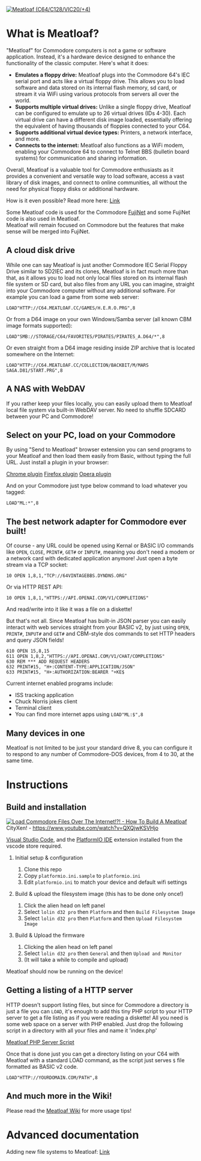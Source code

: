 [![Meatloaf (C64/C128/VIC20/+4)](images/meatloaf.logo.png)](https://meatloaf.cc)

# What is Meatloaf?

"Meatloaf" for Commodore computers is not a game or software application. Instead, it's a hardware device designed to enhance the functionality of the classic computer. Here's what it does:

* **Emulates a floppy drive:** Meatloaf plugs into the Commodore 64's IEC serial port and acts like a virtual floppy drive. This allows you to load software and data stored on its internal flash memory, sd card, or stream it via WiFi using various protocols from servers all over the world.
* **Supports multiple virtual drives:** Unlike a single floppy drive, Meatloaf can be configured to emulate up to 26 virtual drives (IDs 4-30). Each virtual drive can have a different disk image loaded, essentially offering the equivalent of having thousands of floppies connected to your C64.
* **Supports additional virtual device types:** Printers, a network interface, and more.
* **Connects to the internet:** Meatloaf also functions as a WiFi modem, enabling your Commodore 64 to connect to Telnet BBS (bulletin board systems) for communication and sharing information.

Overall, Meatloaf is a valuable tool for Commodore enthusiasts as it provides a convenient and versatile way to load software, access a vast library of disk images, and connect to online communities, all without the need for physical floppy disks or additional hardware.

How is it even possible? Read more here: [Link](docs/howisitpossible.md)

Some Meatloaf code is used for the Commodore [FujiNet](https://github.com/FujiNetWIFI/fujinet-firmware) and some FujiNet code is also used in Meatloaf.<br/>
Meatloaf will remain focused on Commodore but the features that make sense will be merged into FujiNet.

## A cloud disk drive

While one can say Meatloaf is just another Commodore IEC Serial Floppy Drive similar to SD2IEC and its clones, Meatloaf is in fact much more than that, as it allows you to load not only local files stored on its internal flash file system or SD card, but also files from any URL you can imagine, straight into your Commodore computer without any additional software. For example you can load a game from some web server:

```BASIC
LOAD"HTTP://C64.MEATLOAF.CC/GAMES/H.E.R.O.PRG",8
```

Or from a D64 image on your own Windows/Samba server (all known CBM image formats supported):

```BASIC
LOAD"SMB://STORAGE/C64/FAVORITES/PIRATES/PIRATES_A.D64/*",8
```

Or even straight from a D64 image residing inside ZIP archive that is located somewhere on the Internet:

```BASIC
LOAD"HTTP://C64.MEATLOAF.CC/COLLECTION/BACKBIT/M/MARS SAGA.D81/START.PRG",8
```

## A NAS with WebDAV

If you rather keep your files locally, you can easily upload them to Meatloaf local file system via built-in WebDAV server. No need to shuffle SDCARD between your PC and Commodore!

## Select on your PC, load on your Commodore

By using "Send to Meatload" browser extension you can send programs to your Meatloaf and then load them easily from Basic, without typing the full URL. Just install a plugin in your browser:

[Chrome plugin](https://chromewebstore.google.com/detail/send-to-meatloaf/dofemlliemmbfmdbbjfpdaooaklfmdki)
[Firefox plugin](https://addons.mozilla.org/en-US/firefox/addon/send-to-meatloaf/)
[Opera plugin](https://addons.opera.com/en-gb/extensions/details/send-to-meatloaf/)

And on your Commodore just type below command to load whatever you tagged:

```BASIC
LOAD"ML:*",8
```

## The best network adapter for Commodore ever built!

Of course - any URL could be opened using Kernal or BASIC I/O commands like `OPEN`, `CLOSE`, `PRINT#`, `GET#` or `INPUT#`, meaning you don't need a modem or a network card with dedicated application anymore! Just open a byte stream via a TCP socket:

```BASIC
10 OPEN 1,8,1,"TCP://64VINTAGEBBS.DYNDNS.ORG"
```

Or via HTTP REST API:

```BASIC
10 OPEN 1,8,1,"HTTPS://API.OPENAI.COM/V1/COMPLETIONS"
```

And read/write into it like it was a file on a diskette!

But that's not all. Since Meatloaf has built-in JSON parser you can easily interact with web services straight from your BASIC v2, by just using `OPEN`, `PRINT#`, `INPUT#` and `GET#` and CBM-style dos commands to set HTTP headers and query JSON fields!

```BASIC
610 OPEN 15,8,15
611 OPEN 1,8,2,"HTTPS://API.OPENAI.COM/V1/CHAT/COMPLETIONS"
630 REM *** ADD REQUEST HEADERS
632 PRINT#15, "H+:CONTENT-TYPE:APPLICATION/JSON"
633 PRINT#15, "H+:AUTHORIZATION:BEARER "+KE$
```

Current internet enabled programs include:

- ISS tracking application
- Chuck Norris jokes client
- Terminal client
- You can find more internet apps using `LOAD"ML:$",8`

## Many devices in one

Meatloaf is not limited to be just your standard drive 8, you can configure it to respond to any number of Commodore-DOS devices, from 4 to 30, at the same time.

# Instructions

## Build and installation

[![Load Commodore Files Over The Internet!?! - How To Build A Meatloaf](https://img.youtube.com/vi/QXQjwKSVHjo/maxresdefault.jpg)](https://www.youtube.com/watch?v=QXQjwKSVHjo)
CityXen! - https://www.youtube.com/watch?v=QXQjwKSVHjo


[Visual Studio Code](https://code.visualstudio.com/), and the
[PlatformIO IDE](https://marketplace.visualstudio.com/items?itemName=platformio.platformio-ide)
extension installed from the vscode store required.

1.  Initial setup & configuration
    1.  Clone this repo
    2.  Copy `platformio.ini.sample` to `platformio.ini`
    3.  Edit `platformio.ini` to match your device and default wifi settings

2.  Build & upload the filesystem image (this has to be done only once!)
    1.  Click the alien head on left panel
    2.  Select `lolin d32 pro` then `Platform` and then `Build Filesystem Image`
    3.  Select `lolin d32 pro` then `Platform` and then `Upload Filesystem Image`

3.  Build & Upload the firmware
    1.  Clicking the alien head on left panel
    2.  Select `lolin d32 pro` then `General` and then `Upload and Monitor`
    3.  (It will take a while to compile and upload)

Meatloaf should now be running on the device!

## Getting a listing of a HTTP server

HTTP doesn't support listing files, but since for Commodore a directory is just a file you can `LOAD`, it's enough to add this tiny PHP script to your HTTP server to get a file listing as if you were reading a diskette!
All you need is some web space on a server with PHP enabled.
Just drop the following script in a directory with all your files and name it 'index.php'

[Meatloaf PHP Server Script](https://gist.github.com/idolpx/ab8874f8396b6fa0d89cc9bab1e4dee2)

Once that is done just you can get a directory listing on your C64 with Meatloaf with a standard LOAD command, as the script just serves `$` file formatted as BASIC v2 code.

```
LOAD"HTTP://YOURDOMAIN.COM/PATH",8
```

## And much more in the Wiki!

Please read the [Meatloaf Wiki](https://github.com/idolpx/meatloaf/wiki/Using-Your-Meatloaf) for more usage tips!

# Advanced documentation

Adding new file systems to Meatloaf: [Link](docs/filesystems.md)
